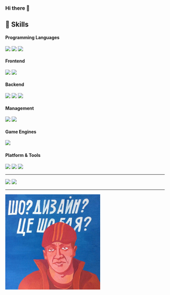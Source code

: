 ### Hi there 👋

<!--
**kukumberman/kukumberman** is a ✨ _special_ ✨ repository because its `README.md` (this file) appears on your GitHub profile.

Here are some ideas to get you started:

- 🔭 I’m currently working on ...
- 🌱 I’m currently learning ...
- 👯 I’m looking to collaborate on ...
- 🤔 I’m looking for help with ...
- 💬 Ask me about ...
- 📫 How to reach me: ...
- 😄 Pronouns: ...
- ⚡ Fun fact: ...
-->

## 🚀 Skills

#### Programming Languages
[![](https://img.shields.io/badge/c%23-%23178600?style=for-the-badge&logo=csharp&logoColor=white)](https://docs.microsoft.com/en-us/dotnet/csharp/)
[![](https://img.shields.io/badge/c%2B%2B-%23f34b7d?style=for-the-badge&logo=c%2B%2B&logoColor=white)](https://docs.microsoft.com/en-us/cpp/)
[![](https://img.shields.io/badge/javascript-%23f1e05a?style=for-the-badge&logo=javascript&logoColor=black)](https://developer.mozilla.org/docs/Web/JavaScript)
<!--
[![](https://img.shields.io/badge/python-%233572A5?style=for-the-badge&logo=python&logoColor=white)](https://www.python.org/)
-->

#### Frontend
<!--
[![](https://img.shields.io/badge/html-%23e34c26?style=for-the-badge&logo=html5&logoColor=white)](https://developer.mozilla.org/docs/Web/HTML)
[![](https://img.shields.io/badge/css-%231572B6?style=for-the-badge&logo=css3&logoColor=white)](https://developer.mozilla.org/docs/Learn/Getting_started_with_the_web/CSS_basics)
-->
[![](https://img.shields.io/badge/vue.js-%2341b883?style=for-the-badge&logo=vue.js&logoColor=white)](https://vuejs.org/)
[![](https://img.shields.io/badge/bootstrap-%237952B3?style=for-the-badge&logo=bootstrap&logoColor=white)](https://getbootstrap.com/)
<!--
[![](https://img.shields.io/badge/webpack-%234285F4?style=for-the-badge&logo=webpack&logoColor=white)](https://webpack.js.org/)
-->

#### Backend
[![](https://img.shields.io/badge/node.js-%23339933?style=for-the-badge&logo=node.js&logoColor=white)](https://nodejs.org/)
[![](https://img.shields.io/badge/asp.net-%23512BD4?style=for-the-badge&logo=dotnet&logoColor=white)](https://dotnet.microsoft.com/en-us/apps/aspnet)
[![](https://img.shields.io/badge/mongodb-%2347A248?style=for-the-badge&logo=mongodb&logoColor=white)](https://www.mongodb.com/)
<!--
[![](https://img.shields.io/badge/express.js-%2317202C?style=for-the-badge&logo=express&logoColor=white)](https://expressjs.com/)
[![](https://img.shields.io/badge/sql-%234169E1?style=for-the-badge&logo=mysql&logoColor=white)](https://www.mysql.com/)
-->

#### Management
[![](https://img.shields.io/badge/git-%23F05032?style=for-the-badge&logo=git&logoColor=white)](https://git-scm.com/)
[![](https://img.shields.io/badge/trello-%230052CC?style=for-the-badge&logo=trello&logoColor=white)](https://trello.com/)

#### Game Engines
[![](https://img.shields.io/badge/unity-%23363636?style=for-the-badge&logo=unity&logoColor=white)](https://unity.com/)

#### Platform & Tools
[![](https://img.shields.io/badge/windows%2010-%230078D6?style=for-the-badge&logo=windows&logoColor=white)](https://www.microsoft.com/windows/get-windows-10)
[![](https://img.shields.io/badge/visual%20studio-%235C2D91?style=for-the-badge&logo=visualstudio&logoColor=white)](https://visualstudio.microsoft.com/)
[![](https://img.shields.io/badge/visual%20studio%20code-%23007ACC?style=for-the-badge&logo=visualstudiocode&logoColor=white)](https://code.visualstudio.com/)

---

<div align="left">
  <img height="200px" src="https://github-readme-stats.vercel.app/api?username=kukumberman&&show_icons=true&hide_title=false&hide_border=false&disable_animations=true" />
  <img height="200px" src="https://github-readme-stats.vercel.app/api/top-langs/?username=kukumberman&hide_title=false&hide_border=false&layout=compact&langs_count=6&hide=shaderlab,hlsl&exclude_repo=brave-regiment-bot" />
</div>

---

<p align="left">
<img src="https://raw.githubusercontent.com/kukumberman/kukumberman/main/images/design_blyat.jpg" alt="" width="300px">
</p>
